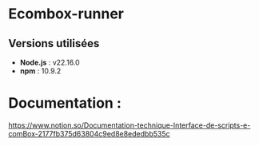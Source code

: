 # Ecombox-runner
## Versions utilisées

- **Node.js** : v22.16.0  
- **npm** : 10.9.2

# Documentation : 
https://www.notion.so/Documentation-technique-Interface-de-scripts-e-comBox-2177fb375d63804c9ed8e8ededbb535c
